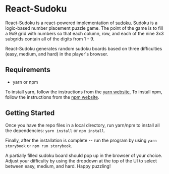 # React-Sudoku

React-Sudoku is a react-powered implementation of [sudoku.](https://en.wikipedia.org/wiki/Sudoku) Sudoku is a logic-based number placement puzzle game. The point of the game is to fill a 9x9 grid with numbers so that each column, row, and each of the nine 3x3 subgrids contain all of the digits from 1 - 9.

React-Sudoku generates random sudoku boards based on three difficulties (easy, medium, and hard) in the player's browser.

## Requirements

- yarn or npm

To install yarn, follow the instructions from the [yarn website.](https://yarnpkg.com/lang/en/docs/install) To install npm, follow the instructions from the [npm website](https://www.npmjs.com/get-npm).

## Getting Started


Once you have the repo files in a local directory, run yarn/npm to install all the dependencies:
`yarn install` or `npm install`.

Finally, after the installation is complete -- run the program by using `yarn storybook` or `npm run storybook`.

A partially filled sudoku board should pop up in the browser of your choice. Adjust your difficulty by using the dropdown at the top of the UI to select between easy, medium, and hard. Happy puzzling!

